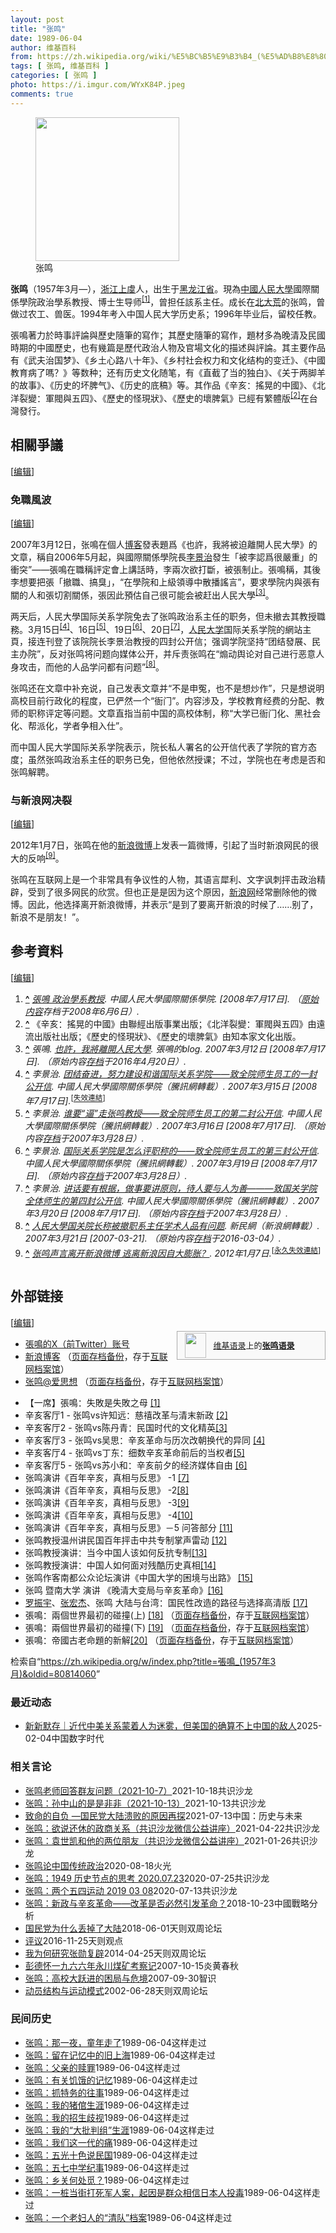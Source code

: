 ```yaml
---
layout: post
title: "张鸣"
date: 1989-06-04
author: 维基百科
from: https://zh.wikipedia.org/wiki/%E5%BC%B5%E9%B3%B4_(%E5%AD%B8%E8%80%85)
tags: [ 张鸣, 维基百科 ]
categories: [ 张鸣 ]
photo: https://i.imgur.com/WYxK84P.jpeg
comments: true
---
```

<div class="mw-content-ltr mw-parser-output" lang="zh" dir="ltr"><style data-mw-deduplicate="TemplateStyles:r83732972">.mw-parser-output .ambox{border:1px solid #a2a9b1;border-left:10px solid #36c;background-color:#fbfbfb;box-sizing:border-box}.mw-parser-output .ambox+link+.ambox,.mw-parser-output .ambox+link+style+.ambox,.mw-parser-output .ambox+link+link+.ambox,.mw-parser-output .ambox+.mw-empty-elt+link+.ambox,.mw-parser-output .ambox+.mw-empty-elt+link+style+.ambox,.mw-parser-output .ambox+.mw-empty-elt+link+link+.ambox{margin-top:-1px}html body.mediawiki .mw-parser-output .ambox.mbox-small-left{margin:4px 1em 4px 0;overflow:hidden;width:238px;border-collapse:collapse;font-size:88%;line-height:1.25em}.mw-parser-output .ambox-speedy{border-left:10px solid #b32424;background-color:#fee7e6}.mw-parser-output .ambox-delete{border-left:10px solid #b32424}.mw-parser-output .ambox-content{border-left:10px solid #f28500}.mw-parser-output .ambox-style{border-left:10px solid #fc3}.mw-parser-output .ambox-move{border-left:10px solid #9932cc}.mw-parser-output .ambox-protection{border-left:10px solid #a2a9b1}.mw-parser-output .ambox .mbox-text{border:none;padding:0.25em 0.5em;width:100%}.mw-parser-output .ambox .mbox-image{border:none;padding:2px 0 2px 0.5em;text-align:center}.mw-parser-output .ambox .mbox-imageright{border:none;padding:2px 0.5em 2px 0;text-align:center}.mw-parser-output .ambox .mbox-empty-cell{border:none;padding:0;width:1px}.mw-parser-output .ambox .mbox-image-div{width:52px}html.client-js body.skin-minerva .mw-parser-output .mbox-text-span{margin-left:23px!important}@media(min-width:720px){.mw-parser-output .ambox{margin:0 10%}}@media screen{html.skin-theme-clientpref-night .mw-parser-output .ambox{border-left-color:#36c!important}html.skin-theme-clientpref-night .mw-parser-output .ambox-speedy,html.skin-theme-clientpref-night .mw-parser-output .ambox-delete{border-left-color:#b32424!important}html.skin-theme-clientpref-night .mw-parser-output .ambox-speedy{background-color:#300!important}html.skin-theme-clientpref-night .mw-parser-output .ambox-content{border-left-color:#f28500!important}html.skin-theme-clientpref-night .mw-parser-output .ambox-style{border-left-color:#fc3!important}html.skin-theme-clientpref-night .mw-parser-output .ambox-move{border-left-color:#9932cc!important}html.skin-theme-clientpref-night .mw-parser-output .ambox-protection{border-left-color:#a2a9b1!important}}@media screen and (prefers-color-scheme:dark){html.skin-theme-clientpref-os .mw-parser-output .ambox{border-left-color:#36c!important}html.skin-theme-clientpref-os .mw-parser-output .ambox-speedy,html.skin-theme-clientpref-os .mw-parser-output .ambox-delete{border-left-color:#b32424!important}html.skin-theme-clientpref-os .mw-parser-output .ambox-speedy{background-color:#300!important}html.skin-theme-clientpref-os .mw-parser-output .ambox-content{border-left-color:#f28500!important}html.skin-theme-clientpref-os .mw-parser-output .ambox-style{border-left-color:#fc3!important}html.skin-theme-clientpref-os .mw-parser-output .ambox-move{border-left-color:#9932cc!important}html.skin-theme-clientpref-os .mw-parser-output .ambox-protection{border-left-color:#a2a9b1!important}}</style>
<figure class="mw-halign-right" typeof="mw:File/Thumb"><a href="/wiki/File:Voa_chinese_Ming_Zhang_22aug10_300.jpg" class="mw-file-description"><img src="//upload.wikimedia.org/wikipedia/commons/0/0b/Voa_chinese_Ming_Zhang_22aug10_300.jpg" decoding="async" width="230" height="230" class="mw-file-element" data-file-width="230" data-file-height="230"></a><figcaption>张鸣</figcaption></figure>
<p><b>张鸣</b>（1957年3月<span class="useeditintro" title="Template:BLP editintro">—</span>），<a href="/wiki/%E6%B5%99%E6%B1%9F" class="mw-redirect" title="浙江">浙江</a><a href="/wiki/%E4%B8%8A%E8%99%9E" class="mw-redirect" title="上虞">上虞</a>人，出生于<a href="/wiki/%E9%BB%91%E9%BE%99%E6%B1%9F%E7%9C%81" title="黑龙江省">黑龙江省</a>。現為<a href="/wiki/%E4%B8%AD%E5%9C%8B%E4%BA%BA%E6%B0%91%E5%A4%A7%E5%AD%B8" class="mw-redirect" title="中國人民大學">中國人民大學</a>國際關係學院政治學系教授、博士生导师<sup id="cite_ref-1" class="reference"><a href="#cite_note-1"><span class="cite-bracket">[</span>1<span class="cite-bracket">]</span></a></sup>，曾担任該系主任。成长在<a href="/wiki/%E5%8C%97%E5%A4%A7%E8%8D%92" title="北大荒">北大荒</a>的张鸣，曾做过农工、兽医。1994年考入中国人民大学历史系；1996年毕业后，留校任教。
</p>
<meta property="mw:PageProp/toc">
<div class="mw-heading mw-heading2"></div>
<link rel="mw-deduplicated-inline-style" href="mw-data:TemplateStyles:r83732972">
<p>張鳴著力於時事評論與歷史隨筆的寫作；其歷史隨筆的寫作，題材多為晚清及民國時期的中國歷史，也有幾篇是歷代政治人物及官場文化的描述與評論。其主要作品有《武夫治国梦》、《乡土心路八十年》、《乡村社会权力和文化结构的变迁》、《中國教育病了嗎？》等数种；还有历史文化随笔，有《直截了当的独白》、《关于两脚羊的故事》、《历史的坏脾气》、《历史的底稿》等。其作品《辛亥：搖晃的中國》、《北洋裂變：軍閥與五四》、《歷史的怪現狀》、《歷史的壞脾氣》已經有繁體版<sup id="cite_ref-2" class="reference"><a href="#cite_note-2"><span class="cite-bracket">[</span>2<span class="cite-bracket">]</span></a></sup>在台灣發行。
</p>
<div class="mw-heading mw-heading2"><h2 id="相關爭議"><span id=".E7.9B.B8.E9.97.9C.E7.88.AD.E8.AD.B0"></span>相關爭議</h2><span class="mw-editsection"><span class="mw-editsection-bracket">[</span><a href="/w/index.php?title=%E5%BC%B5%E9%B3%B4_(1957%E5%B9%B43%E6%9C%88)&amp;action=edit&amp;section=2" title="编辑章节：相關爭議"><span>编辑</span></a><span class="mw-editsection-bracket">]</span></span></div>
<div class="mw-heading mw-heading3"><h3 id="免職風波"><span id=".E5.85.8D.E8.81.B7.E9.A2.A8.E6.B3.A2"></span>免職風波</h3><span class="mw-editsection"><span class="mw-editsection-bracket">[</span><a href="/w/index.php?title=%E5%BC%B5%E9%B3%B4_(1957%E5%B9%B43%E6%9C%88)&amp;action=edit&amp;section=3" title="编辑章节：免職風波"><span>编辑</span></a><span class="mw-editsection-bracket">]</span></span></div>
<p>2007年3月12日，张鳴在個人<a href="/wiki/%E5%8D%9A%E5%AE%A2" class="mw-redirect" title="博客">博客</a>發表題爲《也許，我將被迫離開人民大學》的文章，稱自2006年5月起，與國際關係學院長<a href="/w/index.php?title=%E6%9D%8E%E6%99%AF%E6%B2%BB&amp;action=edit&amp;redlink=1" class="new" title="李景治（页面不存在）">李景治</a>發生「被李認爲很嚴重」的衝突”——張鳴在職稱評定會上講話時，李兩次欲打斷，被張制止。張鳴稱，其後李想要把張「撤職、搞臭」，“在學院和上級領導中散播謠言”，要求學院内與張有關的人和張切割關係，張因此預估自己很可能会被赶出人民大學<sup id="cite_ref-3" class="reference"><a href="#cite_note-3"><span class="cite-bracket">[</span>3<span class="cite-bracket">]</span></a></sup>。
</p><p>两天后，人民大學国际关系学院免去了张鸣政治系主任的职务，但未撤去其教授職務。3月15日<sup id="cite_ref-4" class="reference"><a href="#cite_note-4"><span class="cite-bracket">[</span>4<span class="cite-bracket">]</span></a></sup>、16日<sup id="cite_ref-5" class="reference"><a href="#cite_note-5"><span class="cite-bracket">[</span>5<span class="cite-bracket">]</span></a></sup>、19日<sup id="cite_ref-6" class="reference"><a href="#cite_note-6"><span class="cite-bracket">[</span>6<span class="cite-bracket">]</span></a></sup>、20日<sup id="cite_ref-7" class="reference"><a href="#cite_note-7"><span class="cite-bracket">[</span>7<span class="cite-bracket">]</span></a></sup>，<a href="/wiki/%E4%BA%BA%E6%B0%91%E5%A4%A7%E5%AD%A6" class="mw-redirect" title="人民大学">人民大学</a>国际关系学院的網站主頁，接连刊登了该院院长李景治教授的四封公开信；强调学院坚持“团结發展、民主办院”，反对张鸣将问题向媒体公开，并斥责张鸣在“煽动舆论对自己进行恶意人身攻击，而他的人品学问都有问题”<sup id="cite_ref-8" class="reference"><a href="#cite_note-8"><span class="cite-bracket">[</span>8<span class="cite-bracket">]</span></a></sup>。
</p><p>张鸣还在文章中补充说，自己发表文章并“不是申冤，也不是想炒作”，只是想说明高校目前行政化的程度，已俨然一个“衙门”。内容涉及，学校教育经费的分配、教师的职称评定等问题。文章直指当前中国的高校体制，称“大学已衙门化、黑社会化、帮派化，学者争相入仕”。
</p><p>而中国人民大学国际关系学院表示，院长私人署名的公开信代表了学院的官方态度；虽然张鸣政治系主任的职务已免，但他依然授课；不过，学院也在考虑是否和张鸣解聘。
</p>
<div class="mw-heading mw-heading3"><h3 id="与新浪网决裂"><span id=".E4.B8.8E.E6.96.B0.E6.B5.AA.E7.BD.91.E5.86.B3.E8.A3.82"></span>与新浪网决裂</h3><span class="mw-editsection"><span class="mw-editsection-bracket">[</span><a href="/w/index.php?title=%E5%BC%B5%E9%B3%B4_(1957%E5%B9%B43%E6%9C%88)&amp;action=edit&amp;section=4" title="编辑章节：与新浪网决裂"><span>编辑</span></a><span class="mw-editsection-bracket">]</span></span></div>
<p>2012年1月7日，张鸣在他的<a href="/wiki/%E6%96%B0%E6%B5%AA%E5%BE%AE%E5%8D%9A" title="新浪微博">新浪微博</a>上发表一篇微博，引起了当时新浪网民的很大的反响<sup id="cite_ref-9" class="reference"><a href="#cite_note-9"><span class="cite-bracket">[</span>9<span class="cite-bracket">]</span></a></sup>。
</p><p>张鸣在互联网上是一个非常具有争议性的人物，其语言犀利、文字讽刺抨击政治精辟，受到了很多网民的欣赏。但也正是是因为这个原因，<a href="/wiki/%E6%96%B0%E6%B5%AA" title="新浪">新浪网</a>经常删除他的微博。因此，他选择离开新浪微博，并表示“是到了要离开新浪的时候了……别了，新浪不是朋友！”。
</p>
<div class="mw-heading mw-heading2"><h2 id="参考資料"><span id=".E5.8F.82.E8.80.83.E8.B3.87.E6.96.99"></span>参考資料</h2><span class="mw-editsection"><span class="mw-editsection-bracket">[</span><a href="/w/index.php?title=%E5%BC%B5%E9%B3%B4_(1957%E5%B9%B43%E6%9C%88)&amp;action=edit&amp;section=5" title="编辑章节：参考資料"><span>编辑</span></a><span class="mw-editsection-bracket">]</span></span></div>
<div class="reflist columns references-column-count references-column-count-2" style="-moz-column-count: 2; -webkit-column-count: 2; column-count: 2; list-style-type: decimal;">
<ol class="references">
<li id="cite_note-1"><span class="mw-cite-backlink"><b><a href="#cite_ref-1">^</a></b></span> <span class="reference-text"><cite class="citation news"><a rel="nofollow" class="external text" href="https://web.archive.org/web/20080606182104/http://sis.ruc.edu.cn/teacher/resume/zhangming.htm">張鳴 政治學系教授</a>. 中國人民大學國際關係學院.  <span class="reference-accessdate"> [2008年7月17日]</span>. （<a rel="nofollow" class="external text" href="http://sis.ruc.edu.cn/teacher/resume/zhangming.htm">原始内容</a>存档于2008年6月6日）.</cite><span title="ctx_ver=Z39.88-2004&amp;rfr_id=info%3Asid%2Fzh.wikipedia.org%3A%E5%BC%B5%E9%B3%B4+%281957%E5%B9%B43%E6%9C%88%29&amp;rft.atitle=%E5%BC%B5%E9%B3%B4+%E6%94%BF%E6%B2%BB%E5%AD%B8%E7%B3%BB%E6%95%99%E6%8E%88&amp;rft.genre=article&amp;rft_id=http%3A%2F%2Fsis.ruc.edu.cn%2Fteacher%2Fresume%2Fzhangming.htm&amp;rft_val_fmt=info%3Aofi%2Ffmt%3Akev%3Amtx%3Ajournal" class="Z3988"><span style="display:none;">&nbsp;</span></span></span>
</li>
<li id="cite_note-2"><span class="mw-cite-backlink"><b><a href="#cite_ref-2">^</a></b></span> <span class="reference-text">《辛亥：搖晃的中國》由聯經出版事業出版；《北洋裂變：軍閥與五四》由遠流出版社出版；《歷史的怪現狀》、《歷史的壞脾氣》由知本家文化出版。</span>
</li>
<li id="cite_note-3"><span class="mw-cite-backlink"><b><a href="#cite_ref-3">^</a></b></span> <span class="reference-text"><cite class="citation news">張鳴. <a rel="nofollow" class="external text" href="http://blog.sina.com.cn/s/blog_4ac7a2f5010009c5.html">也許，我將離開人民大學</a>. 張鳴的blog. 2007年3月12日 <span class="reference-accessdate"> [2008年7月17日]</span>. （原始内容<a rel="nofollow" class="external text" href="https://web.archive.org/web/20160420074331/http://blog.sina.com.cn/s/blog_4ac7a2f5010009c5.html">存档</a>于2016年4月20日）.</cite><span title="ctx_ver=Z39.88-2004&amp;rfr_id=info%3Asid%2Fzh.wikipedia.org%3A%E5%BC%B5%E9%B3%B4+%281957%E5%B9%B43%E6%9C%88%29&amp;rft.atitle=%E4%B9%9F%E8%A8%B1%EF%BC%8C%E6%88%91%E5%B0%87%E9%9B%A2%E9%96%8B%E4%BA%BA%E6%B0%91%E5%A4%A7%E5%AD%B8&amp;rft.au=%E5%BC%B5%E9%B3%B4&amp;rft.date=2007-03-12&amp;rft.genre=article&amp;rft_id=http%3A%2F%2Fblog.sina.com.cn%2Fs%2Fblog_4ac7a2f5010009c5.html&amp;rft_val_fmt=info%3Aofi%2Ffmt%3Akev%3Amtx%3Ajournal" class="Z3988"><span style="display:none;">&nbsp;</span></span></span>
</li>
<li id="cite_note-4"><span class="mw-cite-backlink"><b><a href="#cite_ref-4">^</a></b></span> <span class="reference-text"><cite class="citation news">李景治. <a rel="nofollow" class="external text" href="http://view.news.qq.com/a/20070613/000017.htm">团结奋进，努力建设和谐国际关系学院——致全院师生员工的一封公开信</a>. 中國人民大學國際關係學院（騰訊網轉載）. 2007年3月15日 <span class="reference-accessdate"> [2008年7月17日]</span>.</cite><span title="ctx_ver=Z39.88-2004&amp;rfr_id=info%3Asid%2Fzh.wikipedia.org%3A%E5%BC%B5%E9%B3%B4+%281957%E5%B9%B43%E6%9C%88%29&amp;rft.atitle=%E5%9B%A2%E7%BB%93%E5%A5%8B%E8%BF%9B%EF%BC%8C%E5%8A%AA%E5%8A%9B%E5%BB%BA%E8%AE%BE%E5%92%8C%E8%B0%90%E5%9B%BD%E9%99%85%E5%85%B3%E7%B3%BB%E5%AD%A6%E9%99%A2%E2%80%94%E2%80%94%E8%87%B4%E5%85%A8%E9%99%A2%E5%B8%88%E7%94%9F%E5%91%98%E5%B7%A5%E7%9A%84%E4%B8%80%E5%B0%81%E5%85%AC%E5%BC%80%E4%BF%A1&amp;rft.au=%E6%9D%8E%E6%99%AF%E6%B2%BB&amp;rft.date=2007-03-15&amp;rft.genre=article&amp;rft_id=http%3A%2F%2Fview.news.qq.com%2Fa%2F20070613%2F000017.htm&amp;rft_val_fmt=info%3Aofi%2Ffmt%3Akev%3Amtx%3Ajournal" class="Z3988"><span style="display:none;">&nbsp;</span></span><sup class="noprint Inline-Template"><span style="white-space: nowrap;">[<a href="/wiki/Wikipedia:%E5%A4%B1%E6%95%88%E9%93%BE%E6%8E%A5" title="Wikipedia:失效链接"><span title="">失效連結</span></a>]</span></sup></span>
</li>
<li id="cite_note-5"><span class="mw-cite-backlink"><b><a href="#cite_ref-5">^</a></b></span> <span class="reference-text"><cite class="citation news">李景治. <a rel="nofollow" class="external text" href="http://view.news.qq.com/a/20070320/000005.htm">谁要“逼”走张鸣教授——致全院师生员工的第二封公开信</a>. 中國人民大學國際關係學院（騰訊網轉載）. 2007年3月16日 <span class="reference-accessdate"> [2008年7月17日]</span>. （原始内容<a rel="nofollow" class="external text" href="https://web.archive.org/web/20070328181755/http://view.news.qq.com/a/20070320/000005.htm">存档</a>于2007年3月28日）.</cite><span title="ctx_ver=Z39.88-2004&amp;rfr_id=info%3Asid%2Fzh.wikipedia.org%3A%E5%BC%B5%E9%B3%B4+%281957%E5%B9%B43%E6%9C%88%29&amp;rft.atitle=%E8%B0%81%E8%A6%81%E2%80%9C%E9%80%BC%E2%80%9D%E8%B5%B0%E5%BC%A0%E9%B8%A3%E6%95%99%E6%8E%88%E2%80%94%E2%80%94%E8%87%B4%E5%85%A8%E9%99%A2%E5%B8%88%E7%94%9F%E5%91%98%E5%B7%A5%E7%9A%84%E7%AC%AC%E4%BA%8C%E5%B0%81%E5%85%AC%E5%BC%80%E4%BF%A1&amp;rft.au=%E6%9D%8E%E6%99%AF%E6%B2%BB&amp;rft.date=2007-03-16&amp;rft.genre=article&amp;rft_id=http%3A%2F%2Fview.news.qq.com%2Fa%2F20070320%2F000005.htm&amp;rft_val_fmt=info%3Aofi%2Ffmt%3Akev%3Amtx%3Ajournal" class="Z3988"><span style="display:none;">&nbsp;</span></span></span>
</li>
<li id="cite_note-6"><span class="mw-cite-backlink"><b><a href="#cite_ref-6">^</a></b></span> <span class="reference-text"><cite class="citation news">李景治. <a rel="nofollow" class="external text" href="http://news.qq.com/a/20070321/002388.htm">国际关系学院是怎么评职称的——致全院师生员工的第三封公开信</a>. 中國人民大學國際關係學院（騰訊網轉載）. 2007年3月19日 <span class="reference-accessdate"> [2008年7月17日]</span>. （原始内容<a rel="nofollow" class="external text" href="https://web.archive.org/web/20070328180022/http://news.qq.com/a/20070321/002388.htm">存档</a>于2007年3月28日）.</cite><span title="ctx_ver=Z39.88-2004&amp;rfr_id=info%3Asid%2Fzh.wikipedia.org%3A%E5%BC%B5%E9%B3%B4+%281957%E5%B9%B43%E6%9C%88%29&amp;rft.atitle=%E5%9B%BD%E9%99%85%E5%85%B3%E7%B3%BB%E5%AD%A6%E9%99%A2%E6%98%AF%E6%80%8E%E4%B9%88%E8%AF%84%E8%81%8C%E7%A7%B0%E7%9A%84%E2%80%94%E2%80%94%E8%87%B4%E5%85%A8%E9%99%A2%E5%B8%88%E7%94%9F%E5%91%98%E5%B7%A5%E7%9A%84%E7%AC%AC%E4%B8%89%E5%B0%81%E5%85%AC%E5%BC%80%E4%BF%A1&amp;rft.au=%E6%9D%8E%E6%99%AF%E6%B2%BB&amp;rft.date=2007-03-19&amp;rft.genre=article&amp;rft_id=http%3A%2F%2Fnews.qq.com%2Fa%2F20070321%2F002388.htm&amp;rft_val_fmt=info%3Aofi%2Ffmt%3Akev%3Amtx%3Ajournal" class="Z3988"><span style="display:none;">&nbsp;</span></span></span>
</li>
<li id="cite_note-7"><span class="mw-cite-backlink"><b><a href="#cite_ref-7">^</a></b></span> <span class="reference-text"><cite class="citation news">李景治. <a rel="nofollow" class="external text" href="http://news.qq.com/a/20070321/002393.htm">讲话要有根据，做事要讲原则，待人要与人为善———致国关学院全体师生的第四封公开信</a>. 中國人民大學國際關係學院（騰訊網轉載）. 2007年3月20日 <span class="reference-accessdate"> [2008年7月17日]</span>. （原始内容<a rel="nofollow" class="external text" href="https://web.archive.org/web/20070328180034/http://news.qq.com/a/20070321/002393.htm">存档</a>于2007年3月28日）.</cite><span title="ctx_ver=Z39.88-2004&amp;rfr_id=info%3Asid%2Fzh.wikipedia.org%3A%E5%BC%B5%E9%B3%B4+%281957%E5%B9%B43%E6%9C%88%29&amp;rft.atitle=%E8%AE%B2%E8%AF%9D%E8%A6%81%E6%9C%89%E6%A0%B9%E6%8D%AE%EF%BC%8C%E5%81%9A%E4%BA%8B%E8%A6%81%E8%AE%B2%E5%8E%9F%E5%88%99%EF%BC%8C%E5%BE%85%E4%BA%BA%E8%A6%81%E4%B8%8E%E4%BA%BA%E4%B8%BA%E5%96%84%E2%80%94%E2%80%94%E2%80%94%E8%87%B4%E5%9B%BD%E5%85%B3%E5%AD%A6%E9%99%A2%E5%85%A8%E4%BD%93%E5%B8%88%E7%94%9F%E7%9A%84%E7%AC%AC%E5%9B%9B%E5%B0%81%E5%85%AC%E5%BC%80%E4%BF%A1&amp;rft.au=%E6%9D%8E%E6%99%AF%E6%B2%BB&amp;rft.date=2007-03-20&amp;rft.genre=article&amp;rft_id=http%3A%2F%2Fnews.qq.com%2Fa%2F20070321%2F002393.htm&amp;rft_val_fmt=info%3Aofi%2Ffmt%3Akev%3Amtx%3Ajournal" class="Z3988"><span style="display:none;">&nbsp;</span></span></span>
</li>
<li id="cite_note-8"><span class="mw-cite-backlink"><b><a href="#cite_ref-8">^</a></b></span> <span class="reference-text"><cite class="citation news"><a rel="nofollow" class="external text" href="http://news.sina.com.cn/c/2007-03-21/114212575137.shtml">人民大學国关院长称被撤职系主任学术人品有问题</a>. 新民網（新浪網轉載）. 2007年3月21日 <span class="reference-accessdate"> [<span class="nowrap">2007-03-21</span>]</span>. （原始内容<a rel="nofollow" class="external text" href="https://web.archive.org/web/20160304222421/http://news.sina.com.cn/c/2007-03-21/114212575137.shtml">存档</a>于2016-03-04）.</cite><span title="ctx_ver=Z39.88-2004&amp;rfr_id=info%3Asid%2Fzh.wikipedia.org%3A%E5%BC%B5%E9%B3%B4+%281957%E5%B9%B43%E6%9C%88%29&amp;rft.atitle=%E4%BA%BA%E6%B0%91%E5%A4%A7%E5%AD%B8%E5%9B%BD%E5%85%B3%E9%99%A2%E9%95%BF%E7%A7%B0%E8%A2%AB%E6%92%A4%E8%81%8C%E7%B3%BB%E4%B8%BB%E4%BB%BB%E5%AD%A6%E6%9C%AF%E4%BA%BA%E5%93%81%E6%9C%89%E9%97%AE%E9%A2%98&amp;rft.date=2007-03-21&amp;rft.genre=article&amp;rft_id=http%3A%2F%2Fnews.sina.com.cn%2Fc%2F2007-03-21%2F114212575137.shtml&amp;rft_val_fmt=info%3Aofi%2Ffmt%3Akev%3Amtx%3Ajournal" class="Z3988"><span style="display:none;">&nbsp;</span></span></span>
</li>
<li id="cite_note-9"><span class="mw-cite-backlink"><b><a href="#cite_ref-9">^</a></b></span> <span class="reference-text"><cite class="citation news"><a rel="nofollow" class="external text" href="http://www.sootoo.com/post/222527/">张鸣声言离开新浪微博 逃离新浪因自大膨胀？</a>. 2012年1月7日.</cite><span title="ctx_ver=Z39.88-2004&amp;rfr_id=info%3Asid%2Fzh.wikipedia.org%3A%E5%BC%B5%E9%B3%B4+%281957%E5%B9%B43%E6%9C%88%29&amp;rft.atitle=%E5%BC%A0%E9%B8%A3%E5%A3%B0%E8%A8%80%E7%A6%BB%E5%BC%80%E6%96%B0%E6%B5%AA%E5%BE%AE%E5%8D%9A+%E9%80%83%E7%A6%BB%E6%96%B0%E6%B5%AA%E5%9B%A0%E8%87%AA%E5%A4%A7%E8%86%A8%E8%83%80%EF%BC%9F&amp;rft.date=2012-01-07&amp;rft.genre=article&amp;rft_id=http%3A%2F%2Fwww.sootoo.com%2Fpost%2F222527%2F&amp;rft_val_fmt=info%3Aofi%2Ffmt%3Akev%3Amtx%3Ajournal" class="Z3988"><span style="display:none;">&nbsp;</span></span><sup class="noprint Inline-Template"><span style="white-space: nowrap;">[<a href="/wiki/Wikipedia:%E5%A4%B1%E6%95%88%E9%93%BE%E6%8E%A5" title="Wikipedia:失效链接"><span title="自2019年10月失效">永久失效連結</span></a>]</span></sup></span>
</li>
</ol></div>
<div class="mw-heading mw-heading2"><h2 id="外部链接"><span id=".E5.A4.96.E9.83.A8.E9.93.BE.E6.8E.A5"></span>外部链接</h2><span class="mw-editsection"><span class="mw-editsection-bracket">[</span><a href="/w/index.php?title=%E5%BC%B5%E9%B3%B4_(1957%E5%B9%B43%E6%9C%88)&amp;action=edit&amp;section=6" title="编辑章节：外部链接"><span>编辑</span></a><span class="mw-editsection-bracket">]</span></span></div>
<style data-mw-deduplicate="TemplateStyles:r82655521">.mw-parser-output .side-box{margin:4px 0;box-sizing:border-box;border:1px solid #aaa;font-size:88%;line-height:1.25em;background-color:#f9f9f9;display:flow-root}.mw-parser-output .side-box-abovebelow,.mw-parser-output .side-box-text{padding:0.25em 0.9em}.mw-parser-output .side-box-image{padding:2px 0 2px 0.9em;text-align:center}.mw-parser-output .side-box-imageright{padding:2px 0.9em 2px 0;text-align:center}@media(min-width:500px){.mw-parser-output .side-box-flex{display:flex;align-items:center}.mw-parser-output .side-box-text{flex:1}}@media(min-width:720px){.mw-parser-output .side-box{width:238px}.mw-parser-output .side-box-right{clear:right;float:right;margin-left:1em}.mw-parser-output .side-box-left{margin-right:1em}}</style><div class="side-box side-box-right plainlinks sistersitebox" style="font-size:small;"><style data-mw-deduplicate="TemplateStyles:r82655520">.mw-parser-output .plainlist ol,.mw-parser-output .plainlist ul{line-height:inherit;list-style:none;margin:0;padding:0}.mw-parser-output .plainlist ol li,.mw-parser-output .plainlist ul li{margin-bottom:0}</style>
<div class="side-box-flex">
<div class="side-box-image"><span class="noviewer" typeof="mw:File"><span><img alt="" src="//upload.wikimedia.org/wikipedia/commons/thumb/f/fa/Wikiquote-logo.svg/34px-Wikiquote-logo.svg.png" decoding="async" width="34" height="40" class="mw-file-element" srcset="//upload.wikimedia.org/wikipedia/commons/thumb/f/fa/Wikiquote-logo.svg/51px-Wikiquote-logo.svg.png 1.5x, //upload.wikimedia.org/wikipedia/commons/thumb/f/fa/Wikiquote-logo.svg/68px-Wikiquote-logo.svg.png 2x" data-file-width="300" data-file-height="355"></span></span></div>
<div class="side-box-text plainlist"><a href="/wiki/%E7%BB%B4%E5%9F%BA%E8%AF%AD%E5%BD%95" title="维基语录">维基语录</a>上的<b><a href="https://zh.wikiquote.org/wiki/%E5%BC%A0%E9%B8%A3" class="extiw" title="q:张鸣">张鸣语录</a></b></div></div>
</div>
<ul><li><a rel="nofollow" class="external text" href="https://twitter.com/zhangming1">張鳴的X（前Twitter）账号</a></li>
<li><a rel="nofollow" class="external text" href="http://blog.sina.com.cn/zhangming1">新浪博客</a> （<a rel="nofollow" class="external text" href="//web.archive.org/web/20070325101532/http://blog.sina.com.cn/zhangming1">页面存档备份</a>，存于<a href="/wiki/%E4%BA%92%E8%81%94%E7%BD%91%E6%A1%A3%E6%A1%88%E9%A6%86" title="互联网档案馆">互联网档案馆</a>）</li>
<li><a rel="nofollow" class="external text" href="http://www.aisixiang.com/thinktank/zhangming.html">张鸣@爱思想</a> （<a rel="nofollow" class="external text" href="//web.archive.org/web/20191121022042/http://www.aisixiang.com/thinktank/zhangming.html">页面存档备份</a>，存于<a href="/wiki/%E4%BA%92%E8%81%94%E7%BD%91%E6%A1%A3%E6%A1%88%E9%A6%86" title="互联网档案馆">互联网档案馆</a>）</li></ul>
<ul><li>【一席】張鳴：失敗是失敗之母 <a rel="nofollow" class="external autonumber" href="https://www.youtube.com/watch?v=RQ4rrPRXJc8">[1]</a></li>
<li>辛亥客厅1 - 张鸣vs许知远：慈禧改革与清末新政 <a rel="nofollow" class="external autonumber" href="https://www.youtube.com/watch?v=f9m4uNtrBjA&amp;index=3&amp;list=PLA71AE5615E57FF53">[2]</a></li>
<li>辛亥客厅2 - 张鸣vs陈丹青：民国时代的文化精英<a rel="nofollow" class="external autonumber" href="https://www.youtube.com/watch?v=whuGHApZzGw&amp;index=2&amp;list=PLA71AE5615E57FF53">[3]</a></li>
<li>辛亥客厅3 - 张鸣vs吴思：辛亥革命与历次改朝换代的异同 <a rel="nofollow" class="external autonumber" href="https://www.youtube.com/watch?v=tfa3QZN_m24&amp;list=PLA71AE5615E57FF53&amp;index=4">[4]</a></li>
<li>辛亥客厅4 - 张鸣vs丁东：细数辛亥革命前后的当权者<a rel="nofollow" class="external autonumber" href="https://www.youtube.com/watch?v=vilzPGI_Qug&amp;index=5&amp;list=PLA71AE5615E57FF53">[5]</a></li>
<li>辛亥客厅5 - 张鸣vs苏小和：辛亥前夕的经济媒体自由 <a rel="nofollow" class="external autonumber" href="https://www.youtube.com/watch?v=AoyqhME0TwY&amp;list=PLA71AE5615E57FF53&amp;index=1">[6]</a></li>
<li>张鸣演讲《百年辛亥，真相与反思》 -1 <a rel="nofollow" class="external autonumber" href="https://www.youtube.com/watch?v=JLTlLm6BMjQ&amp;list=PL4E9C8385DBB6BBB6">[7]</a></li>
<li>张鸣演讲《百年辛亥，真相与反思》 -2<a rel="nofollow" class="external autonumber" href="https://www.youtube.com/watch?v=vSl8_oMaEPw&amp;index=2&amp;list=PL4E9C8385DBB6BBB6">[8]</a></li>
<li>张鸣演讲《百年辛亥，真相与反思》 -3<a rel="nofollow" class="external autonumber" href="https://www.youtube.com/watch?v=NpxIV95ZoyQ&amp;index=3&amp;list=PL4E9C8385DBB6BBB6">[9]</a></li>
<li>张鸣演讲《百年辛亥，真相与反思》 -4<a rel="nofollow" class="external autonumber" href="https://www.youtube.com/watch?v=-5Q6C1pzjUc&amp;index=4&amp;list=PL4E9C8385DBB6BBB6">[10]</a></li>
<li>张鸣演讲《百年辛亥，真相与反思》－5 问答部分 <a rel="nofollow" class="external autonumber" href="https://www.youtube.com/watch?v=gfAa0PBlE24&amp;index=5&amp;list=PL4E9C8385DBB6BBB6">[11]</a></li>
<li>张鸣教授温州讲民国百年抨击中共专制掌声雷动 <a rel="nofollow" class="external autonumber" href="https://www.youtube.com/watch?v=HkGwjZOO_no&amp;list=PL4E9C8385DBB6BBB6&amp;index=6">[12]</a></li>
<li>张鸣教授演讲：当今中国人该如何反抗专制<a rel="nofollow" class="external autonumber" href="https://www.youtube.com/watch?v=NUtoZa5s7Ak&amp;index=7&amp;list=PL4E9C8385DBB6BBB6">[13]</a></li>
<li>张鸣教授演讲：中国人如何面对残酷历史真相<a rel="nofollow" class="external autonumber" href="https://www.youtube.com/watch?v=d4lhXCy3DXA&amp;list=PL4E9C8385DBB6BBB6&amp;index=8">[14]</a></li>
<li>张鸣作客南都公众论坛演讲《中国大学的困境与出路》 <a rel="nofollow" class="external autonumber" href="https://www.youtube.com/watch?v=q1NqWh7lxh4">[15]</a></li>
<li>张鸣 暨南大学 演讲 《晚清大变局与辛亥革命》<a rel="nofollow" class="external autonumber" href="https://www.youtube.com/watch?v=uP2bAKHmYVk">[16]</a></li>
<li><a href="/wiki/%E7%BD%97%E6%8C%AF%E5%AE%87" title="罗振宇">罗振宇</a>、<a href="/wiki/%E5%BC%B5%E5%AE%8F%E5%82%91" title="張宏傑">张宏杰</a>、张鸣 大陆与台湾：国民性改造的路径与选择高清版 <a rel="nofollow" class="external autonumber" href="https://www.youtube.com/watch?v=mDeWOLevY84">[17]</a></li>
<li>張鳴：兩個世界最初的碰撞(上) <a rel="nofollow" class="external autonumber" href="http://v.qq.com/page/8/N/M/8NBYzPovPXM.html">[18]</a> （<a rel="nofollow" class="external text" href="//web.archive.org/web/20160127115343/http://v.qq.com/page/8/N/M/8NBYzPovPXM.html">页面存档备份</a>，存于<a href="/wiki/%E4%BA%92%E8%81%94%E7%BD%91%E6%A1%A3%E6%A1%88%E9%A6%86" title="互联网档案馆">互联网档案馆</a>）</li>
<li>張鳴：兩個世界最初的碰撞(下) <a rel="nofollow" class="external autonumber" href="http://v.qq.com/page/8/8/j/82nZBUmGK8j.html">[19]</a> （<a rel="nofollow" class="external text" href="//web.archive.org/web/20160127091842/http://v.qq.com/page/8/8/j/82nZBUmGK8j.html">页面存档备份</a>，存于<a href="/wiki/%E4%BA%92%E8%81%94%E7%BD%91%E6%A1%A3%E6%A1%88%E9%A6%86" title="互联网档案馆">互联网档案馆</a>）</li>
<li>張鳴：帝國古老命題的新解<a rel="nofollow" class="external autonumber" href="http://v.qq.com/cover/f/f9zu3dnycneo0ce/8pegbtm9LTa.html">[20]</a> （<a rel="nofollow" class="external text" href="//web.archive.org/web/20160128081933/http://v.qq.com/cover/f/f9zu3dnycneo0ce/8pegbtm9LTa.html">页面存档备份</a>，存于<a href="/wiki/%E4%BA%92%E8%81%94%E7%BD%91%E6%A1%A3%E6%A1%88%E9%A6%86" title="互联网档案馆">互联网档案馆</a>）</li></ul>
<!-- 
NewPP limit report
Parsed by mw‐web.codfw.main‐5d6d8947b7‐xkgdr
Cached time: 20250116212756
Cache expiry: 2592000
Reduced expiry: false
Complications: [show‐toc]
CPU time usage: 0.289 seconds
Real time usage: 0.414 seconds
Preprocessor visited node count: 1937/1000000
Post‐expand include size: 30016/2097152 bytes
Template argument size: 1523/2097152 bytes
Highest expansion depth: 17/100
Expensive parser function count: 1/500
Unstrip recursion depth: 0/20
Unstrip post‐expand size: 19248/5000000 bytes
Lua time usage: 0.111/10.000 seconds
Lua memory usage: 3599021/52428800 bytes
Number of Wikibase entities loaded: 1/400
-->
<!--
Transclusion expansion time report (%,ms,calls,template)
100.00%  363.217      1 -total
 38.28%  139.057      1 Template:Reflist
 27.19%   98.761      8 Template:Cite_news
 26.64%   96.775      1 Template:擴充
 24.52%   89.069      2 Template:Ambox
 14.31%   51.964      1 Template:Twitter
  8.23%   29.878      1 Template:Wikiquote
  7.89%   28.641      2 Template:Dead_link
  7.75%   28.150      1 Template:Sister_project
  7.08%   25.723      1 Template:Side_box
-->

<!-- Saved in parser cache with key zhwiki:pcache:511644:|#|:idhash:canonical!zh and timestamp 20250116212756 and revision id 80814060. Rendering was triggered because: page-view
 -->
</div><!--esi <esi:include src="/esitest-fa8a495983347898/content" /> --><noscript><img src="https://login.wikimedia.org/wiki/Special:CentralAutoLogin/start?useformat=desktop&amp;type=1x1&amp;usesul3=0" alt="" width="1" height="1" style="border: none; position: absolute;"></noscript>
<div class="printfooter" data-nosnippet="">检索自“<a dir="ltr" href="https://zh.wikipedia.org/w/index.php?title=張鳴_(1957年3月)&amp;oldid=80814060">https://zh.wikipedia.org/w/index.php?title=張鳴_(1957年3月)&amp;oldid=80814060</a>”</div><div id="recent-news"><h3>最近动态</h3><ul><li><a href="https://nodebe4.github.io/waimei/2025-02-04/%E6%96%B0%E6%96%B0%E9%BB%98%E5%AD%98-%E8%BF%91%E4%BB%A3%E4%B8%AD%E7%BE%8E%E5%85%B3%E7%B3%BB%E8%92%99%E7%9D%80%E4%BA%BA%E4%B8%BA%E8%BF%B7%E9%9B%BE-%E4%BD%86%E7%BE%8E%E5%9B%BD%E7%9A%84%E7%A1%AE%E7%AE%97%E4%B8%8D%E4%B8%8A%E4%B8%AD%E5%9B%BD%E7%9A%84%E6%95%8C%E4%BA%BA" title="新新默存｜近代中美关系蒙着人为迷雾，但美国的确算不上中国的敌人—— 蒙着一层人为迷雾的近代中美关系 文/张鸣 把中美之间的关系，追溯到1784年中国皇后号的来华，其实没有必要，也有点远，也没几句...">新新默存｜近代中美关系蒙着人为迷雾，但美国的确算不上中国的敌人</a><time>2025-02-04</time><a class="tag">中国数字时代</a></li>
</ul></div><div id="open-opinion"><h3>相关言论</h3><ul><li><a href="https://nodebe4.github.io/opinion/2021-10-18/%E5%BC%A0%E9%B8%A3%E8%80%81%E5%B8%88%E5%9B%9E%E7%AD%94%E7%BE%A4%E5%8F%8B%E9%97%AE%E9%A2%98-2021-10-7/" title="共识沙龙">张鸣老师回答群友问题（2021-10-7）</a><time>2021-10-18</time><a class="tag">共识沙龙</a></li>
<li><a href="https://nodebe4.github.io/opinion/2021-10-13/%E5%BC%A0%E9%B8%A3-%E5%AD%99%E4%B8%AD%E5%B1%B1%E7%9A%84%E6%98%AF%E6%98%AF%E9%9D%9E%E9%9D%9E-2021-10-13/" title="共识沙龙">张鸣：孙中山的是是非非（2021-10-13）</a><time>2021-10-13</time><a class="tag">共识沙龙</a></li>
<li><a href="https://nodebe4.github.io/opinion/2021-07-13/%E8%87%B4%E5%91%BD%E7%9A%84%E8%87%AA%E8%B4%9F-%E5%9B%BD%E6%B0%91%E5%85%9A%E5%A4%A7%E9%99%86%E6%BA%83%E8%B4%A5%E7%9A%84%E5%8E%9F%E5%9B%A0%E5%86%8D%E6%8E%A2/" title="张鸣 ; 马飞">致命的自负        —国民党大陆溃败的原因再探</a><time>2021-07-13</time><a class="tag">中国：历史与未来</a></li>
<li><a href="https://nodebe4.github.io/opinion/2021-04-22/%E5%BC%A0%E9%B8%A3-%E6%AC%B2%E8%AF%B4%E8%BF%98%E4%BC%91%E7%9A%84%E6%94%BF%E5%95%86%E5%85%B3%E7%B3%BB-%E5%85%B1%E8%AF%86%E6%B2%99%E9%BE%99%E5%BE%AE%E4%BF%A1%E5%85%AC%E7%9B%8A%E8%AE%B2%E5%BA%A7/" title="共识沙龙">张鸣：欲说还休的政商关系（共识沙龙微信公益讲座）</a><time>2021-04-22</time><a class="tag">共识沙龙</a></li>
<li><a href="https://nodebe4.github.io/opinion/2021-01-26/%E5%BC%A0%E9%B8%A3-%E8%A2%81%E4%B8%96%E5%87%AF%E5%92%8C%E4%BB%96%E7%9A%84%E4%B8%A4%E4%BD%8D%E6%9C%8B%E5%8F%8B-%E5%85%B1%E8%AF%86%E6%B2%99%E9%BE%99%E5%BE%AE%E4%BF%A1%E5%85%AC%E7%9B%8A%E8%AE%B2%E5%BA%A7/" title="共识沙龙">张鸣：袁世凯和他的两位朋友（共识沙龙微信公益讲座）</a><time>2021-01-26</time><a class="tag">共识沙龙</a></li>
<li><a href="https://nodebe4.github.io/opinion/2020-08-18/%E5%BC%A0%E9%B8%A3%E8%AE%BA%E4%B8%AD%E5%9B%BD%E4%BC%A0%E7%BB%9F%E6%94%BF%E6%B2%BB/" title="火光">张鸣论中国传统政治</a><time>2020-08-18</time><a class="tag">火光</a></li>
<li><a href="https://nodebe4.github.io/opinion/2020-07-25/%E5%BC%A0%E9%B8%A3-1949-%E5%8E%86%E5%8F%B2%E8%8A%82%E7%82%B9%E7%9A%84%E6%80%9D%E8%80%83-2020.07.23/" title="共识沙龙">张鸣：1949 历史节点的思考 2020.07.23</a><time>2020-07-25</time><a class="tag">共识沙龙</a></li>
<li><a href="https://nodebe4.github.io/opinion/2020-07-13/%E5%BC%A0%E9%B8%A3-%E4%B8%A4%E4%B8%AA%E4%BA%94%E5%9B%9B%E8%BF%90%E5%8A%A8-2019-03-08/" title="共识沙龙">张鸣：两个五四运动 2019 03 08</a><time>2020-07-13</time><a class="tag">共识沙龙</a></li>
<li><a href="https://nodebe4.github.io/opinion/2018-10-23/%E5%BC%A0%E9%B8%A3-%E6%96%B0%E6%94%BF%E4%B8%8E%E8%BE%9B%E4%BA%A5%E9%9D%A9%E5%91%BD-%E6%94%B9%E9%9D%A9%E6%98%AF%E5%90%A6%E5%BF%85%E7%84%B6%E5%BC%95%E5%8F%91%E9%9D%A9%E5%91%BD/" title="张鸣">张鸣：新政与辛亥革命——改革是否必然引发革命？</a><time>2018-10-23</time><a class="tag">中國戰略分析</a></li>
<li><a href="https://nodebe4.github.io/opinion/2018-06-01/%E5%9B%BD%E6%B0%91%E5%85%9A%E4%B8%BA%E4%BB%80%E4%B9%88%E4%B8%A2%E6%8E%89%E4%BA%86%E5%A4%A7%E9%99%86/" title="张鸣">国民党为什么丢掉了大陆</a><time>2018-06-01</time><a class="tag">天则双周论坛</a></li>
<li><a href="https://nodebe4.github.io/opinion/2016-11-25/%E8%AF%84%E8%AE%AE/" title="张鸣">评议</a><time>2016-11-25</time><a class="tag">天则观点</a></li>
<li><a href="https://nodebe4.github.io/opinion/2014-04-25/%E6%88%91%E4%B8%BA%E4%BD%95%E7%A0%94%E7%A9%B6%E5%BC%A0%E5%8B%8B%E5%A4%8D%E8%BE%9F/" title="张鸣">我为何研究张勋复辟</a><time>2014-04-25</time><a class="tag">天则双周论坛</a></li>
<li><a href="https://nodebe4.github.io/opinion/2007-10-15/%E5%BD%AD%E5%BE%B7%E6%80%80%E4%B8%80%E4%B9%9D%E5%85%AD%E5%85%AD%E5%B9%B4%E6%B0%B8%E5%B7%9D%E7%85%A4%E7%9F%BF%E8%80%83%E5%AF%9F%E8%AE%B0/" title="张鸣羊">彭德怀一九六六年永川煤矿考察记</a><time>2007-10-15</time><a class="tag">炎黄春秋</a></li>
<li><a href="https://nodebe4.github.io/opinion/2007-09-30/%E5%BC%A0%E9%B8%A3-%E9%AB%98%E6%A0%A1%E5%A4%A7%E8%B7%83%E8%BF%9B%E7%9A%84%E5%9B%B0%E5%B1%80%E4%B8%8E%E5%8D%B1%E5%A2%83/" title="张鸣">张鸣：高校大跃进的困局与危境</a><time>2007-09-30</time><a class="tag">智识</a></li>
<li><a href="https://nodebe4.github.io/opinion/2002-06-28/%E5%8A%A8%E5%91%98%E7%BB%93%E6%9E%84%E4%B8%8E%E8%BF%90%E5%8A%A8%E6%A8%A1%E5%BC%8F/" title="张鸣">动员结构与运动模式</a><time>2002-06-28</time><a class="tag">天则双周论坛</a></li>
</ul></div><div id="mjls-record"><h3>民间历史</h3><ul><li><a href="https://nodebe4.github.io/mjlsh/1989-06-04/%E5%BC%A0%E9%B8%A3-%E9%82%A3%E4%B8%80%E5%A4%9C-%E7%AB%A5%E5%B9%B4%E8%B5%B0%E4%BA%86/" title="张鸣">张鸣：那一夜，童年走了</a><time>1989-06-04</time><a class="tag">这样走过</a></li>
<li><a href="https://nodebe4.github.io/mjlsh/1989-06-04/%E5%BC%A0%E9%B8%A3-%E7%95%99%E5%9C%A8%E8%AE%B0%E5%BF%86%E4%B8%AD%E7%9A%84%E6%97%A7%E4%B8%8A%E6%B5%B7/" title="张鸣">张鸣：留在记忆中的旧上海</a><time>1989-06-04</time><a class="tag">这样走过</a></li>
<li><a href="https://nodebe4.github.io/mjlsh/1989-06-04/%E5%BC%A0%E9%B8%A3-%E7%88%B6%E4%BA%B2%E7%9A%84%E8%B5%8E%E7%BD%AA/" title="张鸣">张鸣：父亲的赎罪</a><time>1989-06-04</time><a class="tag">这样走过</a></li>
<li><a href="https://nodebe4.github.io/mjlsh/1989-06-04/%E5%BC%A0%E9%B8%A3-%E6%9C%89%E5%85%B3%E9%A5%A5%E9%A5%BF%E7%9A%84%E8%AE%B0%E5%BF%86/" title="张鸣">张鸣：有关饥饿的记忆</a><time>1989-06-04</time><a class="tag">这样走过</a></li>
<li><a href="https://nodebe4.github.io/mjlsh/1989-06-04/%E5%BC%A0%E9%B8%A3-%E6%8A%93%E7%89%B9%E5%8A%A1%E7%9A%84%E5%BE%80%E4%BA%8B/" title="张鸣">张鸣：抓特务的往事</a><time>1989-06-04</time><a class="tag">这样走过</a></li>
<li><a href="https://nodebe4.github.io/mjlsh/1989-06-04/%E5%BC%A0%E9%B8%A3-%E6%88%91%E7%9A%84%E7%8C%AA%E5%80%8C%E7%94%9F%E6%B6%AF/" title="张鸣">张鸣：我的猪倌生涯</a><time>1989-06-04</time><a class="tag">这样走过</a></li>
<li><a href="https://nodebe4.github.io/mjlsh/1989-06-04/%E5%BC%A0%E9%B8%A3-%E6%88%91%E7%9A%84%E6%8B%9B%E7%94%9F%E6%AD%A7%E8%A7%86/" title="张鸣">张鸣：我的招生歧视</a><time>1989-06-04</time><a class="tag">这样走过</a></li>
<li><a href="https://nodebe4.github.io/mjlsh/1989-06-04/%E5%BC%A0%E9%B8%A3-%E6%88%91%E7%9A%84-%E5%A4%A7%E6%89%B9%E5%88%A4%E7%BB%84-%E7%94%9F%E6%B6%AF/" title="张鸣">张鸣：我的“大批判组”生涯</a><time>1989-06-04</time><a class="tag">这样走过</a></li>
<li><a href="https://nodebe4.github.io/mjlsh/1989-06-04/%E5%BC%A0%E9%B8%A3-%E6%88%91%E4%BB%AC%E8%BF%99%E4%B8%80%E4%BB%A3%E7%9A%84%E7%97%9B/" title="张鸣">张鸣：我们这一代的痛</a><time>1989-06-04</time><a class="tag">这样走过</a></li>
<li><a href="https://nodebe4.github.io/mjlsh/1989-06-04/%E5%BC%A0%E9%B8%A3-%E4%BA%94%E5%85%89%E5%8D%81%E8%89%B2%E8%AF%B4%E6%B0%91%E5%9B%BD/" title="张鸣">张鸣：五光十色说民国</a><time>1989-06-04</time><a class="tag">这样走过</a></li>
<li><a href="https://nodebe4.github.io/mjlsh/1989-06-04/%E5%BC%A0%E9%B8%A3-%E4%BA%94%E4%B8%83%E4%B8%AD%E5%AD%A6%E7%BA%AA%E4%BA%8B/" title="张鸣">张鸣：五七中学纪事</a><time>1989-06-04</time><a class="tag">这样走过</a></li>
<li><a href="https://nodebe4.github.io/mjlsh/1989-06-04/%E5%BC%A0%E9%B8%A3-%E4%B9%A1%E5%85%B3%E4%BD%95%E5%A4%84%E8%A7%85/" title="张鸣">张鸣：乡关何处觅？</a><time>1989-06-04</time><a class="tag">这样走过</a></li>
<li><a href="https://nodebe4.github.io/mjlsh/1989-06-04/%E5%BC%A0%E9%B8%A3-%E4%B8%80%E6%A1%A9%E5%BD%93%E8%A1%97%E6%89%93%E6%AD%BB%E5%86%9B%E4%BA%BA%E6%A1%88-%E8%B5%B7%E5%9B%A0%E6%98%AF%E7%BE%A4%E4%BC%97%E7%9B%B8%E4%BF%A1%E6%97%A5%E6%9C%AC%E4%BA%BA%E6%8A%95%E6%AF%92/" title="张鸣">张鸣：一桩当街打死军人案，起因是群众相信日本人投毒</a><time>1989-06-04</time><a class="tag">这样走过</a></li>
<li><a href="https://nodebe4.github.io/mjlsh/1989-06-04/%E5%BC%A0%E9%B8%A3-%E4%B8%80%E4%B8%AA%E8%80%81%E5%A6%87%E4%BA%BA%E7%9A%84-%E6%B8%85%E9%98%9F-%E6%A1%A3%E6%A1%88/" title="张鸣">张鸣：一个老妇人的“清队”档案</a><time>1989-06-04</time><a class="tag">这样走过</a></li>
</ul></div>